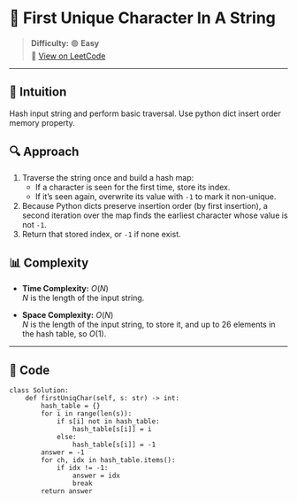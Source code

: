 
# 🧠 First Unique Character In A String

> **Difficulty:** 🟢 **Easy**\
> 📎 [View on LeetCode](https://leetcode.com/problems/first-unique-character-in-a-string/description/)

---

## 📝 Intuition

Hash input string and perform basic traversal. Use python dict insert order memory property.

## 🔍 Approach

1. Traverse the string once and build a hash map:
   - If a character is seen for the first time, store its index.
   - If it’s seen again, overwrite its value with `-1` to mark it non-unique.
2. Because Python dicts preserve insertion order (by first insertion), a second iteration over the map finds the earliest character whose value is not `-1`.
3. Return that stored index, or `-1` if none exist.

## 📊 Complexity

- **Time Complexity:** $O(N)$  
$N$ is the length of the input string.


- **Space Complexity:** $O(N)$  
$N$ is the length of the input string, to store it, and up to $26$ elements in the hash table, so $O(1)$.

---

## 🧩 Code

```python3 []
class Solution:
    def firstUniqChar(self, s: str) -> int:
        hash_table = {}
        for i in range(len(s)):
            if s[i] not in hash_table:
                hash_table[s[i]] = i
            else:
                hash_table[s[i]] = -1
        answer = -1
        for ch, idx in hash_table.items():
            if idx != -1:
                answer = idx
                break
        return answer
```

